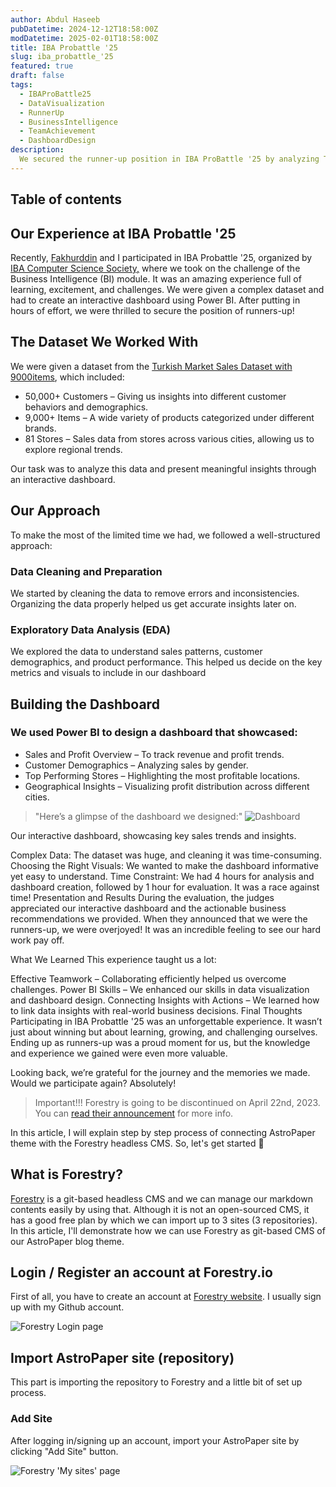 ```yaml
---
author: Abdul Haseeb
pubDatetime: 2024-12-12T18:58:00Z  
modDatetime: 2025-02-01T18:58:00Z  
title: IBA Probattle '25
slug: iba_probattle_'25
featured: true
draft: false
tags:
  - IBAProBattle25
  - DataVisualization
  - RunnerUp
  - BusinessIntelligence 
  - TeamAchievement
  - DashboardDesign 
description:
  We secured the runner-up position in IBA ProBattle '25 by analyzing Turkish Market Sales data using Power BI!
---
```

## Table of contents

## Our Experience at IBA Probattle '25
Recently, [Fakhurddin](https://www.linkedin.com/in/fakhurddin-junejo/) and I participated in IBA Probattle '25, organized by [IBA Computer Science Society,](https://www.linkedin.com/company/iba-computer-science-society/posts/?feedView=all&viewAsMember=true) where we took on the challenge of the Business Intelligence (BI) module. It was an amazing experience full of learning, excitement, and challenges. We were given a complex dataset and had to create an interactive dashboard using Power BI. After putting in hours of effort, we were thrilled to secure the position of runners-up!

## The Dataset We Worked With
We were given a dataset from the [Turkish Market Sales Dataset with 9000items](https://www.kaggle.com/datasets/omercolakoglu/turkish-market-sales-dataset-with-9000items/data), which included:

- 50,000+ Customers – Giving us insights into different customer behaviors and demographics.
- 9,000+ Items – A wide variety of products categorized under different brands.
- 81 Stores – Sales data from stores across various cities, allowing us to explore regional trends.

Our task was to analyze this data and present meaningful insights through an interactive dashboard.

## Our Approach
To make the most of the limited time we had, we followed a well-structured approach:

### Data Cleaning and Preparation

We started by cleaning the data to remove errors and inconsistencies.
Organizing the data properly helped us get accurate insights later on.

### Exploratory Data Analysis (EDA)

We explored the data to understand sales patterns, customer demographics, and product performance.
This helped us decide on the key metrics and visuals to include in our dashboard

## Building the Dashboard
### We used Power BI to design a dashboard that showcased:
- Sales and Profit Overview – To track revenue and profit trends.
- Customer Demographics – Analyzing sales by gender.
- Top Performing Stores – Highlighting the most profitable locations.
- Geographical Insights – Visualizing profit distribution across different cities.
> "Here’s a glimpse of the dashboard we designed:"
![Dashboard](https://console.cloudinary.com/pm/c-6ebbdd6d67a32255dd72290f729a04/media-explorer/Website?assetId=9c1f30dfc208a6034cba94d09bc2cee6)

Our interactive dashboard, showcasing key sales trends and insights.

Complex Data: The dataset was huge, and cleaning it was time-consuming.
Choosing the Right Visuals: We wanted to make the dashboard informative yet easy to understand.
Time Constraint: We had 4 hours for analysis and dashboard creation, followed by 1 hour for evaluation. It was a race against time!
Presentation and Results
During the evaluation, the judges appreciated our interactive dashboard and the actionable business recommendations we provided. When they announced that we were the runners-up, we were overjoyed! It was an incredible feeling to see our hard work pay off.

What We Learned
This experience taught us a lot:

Effective Teamwork – Collaborating efficiently helped us overcome challenges.
Power BI Skills – We enhanced our skills in data visualization and dashboard design.
Connecting Insights with Actions – We learned how to link data insights with real-world business decisions.
Final Thoughts
Participating in IBA Probattle '25 was an unforgettable experience. It wasn’t just about winning but about learning, growing, and challenging ourselves. Ending up as runners-up was a proud moment for us, but the knowledge and experience we gained were even more valuable.

Looking back, we’re grateful for the journey and the memories we made. Would we participate again? Absolutely!

> Important!!! Forestry is going to be discontinued on April 22nd, 2023. You can [read their announcement](https://forestry.io/blog/forestry.io-end-of-life/) for more info.

In this article, I will explain step by step process of connecting AstroPaper theme with the Forestry headless CMS. So, let's get started 🎉



## What is Forestry?

[Forestry](https://forestry.io/ "Forestry Website") is a git-based headless CMS and we can manage our markdown contents easily by using that. Although it is not an open-sourced CMS, it has a good free plan by which we can import up to 3 sites (3 repositories). In this article, I'll demonstrate how we can use Forestry as git-based CMS of our AstroPaper blog theme.

## Login / Register an account at Forestry.io

First of all, you have to create an account at [Forestry website](https://app.forestry.io/login "Forestry Login Page"). I usually sign up with my Github account.

![Forestry Login page](https://res.cloudinary.com/noezectz/v1663739096/astro-paper/Forestry-io_hk5yzv.png)

## Import AstroPaper site (repository)

This part is importing the repository to Forestry and a little bit of set up process.

### Add Site

After logging in/signing up an account, import your AstroPaper site by clicking "Add Site" button.

![Forestry 'My sites' page](https://res.cloudinary.com/noezectz/v1663739752/astro-paper/Forestry-io_1_z1bdyd.png)
